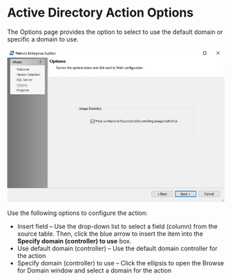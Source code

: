 # Active Directory Action Options

The Options page provides the option to select to use the default domain or specific a domain to use.

![Active Directory Action Module Wizard Options page](../../../../../../static/img/product_docs/accessanalyzer/enterpriseauditor/install/application/options.webp)

Use the following options to configure the action:

- Insert field – Use the drop-down list to select a field (column) from the source table. Then, click the blue arrow to insert the item into the __Specify domain (controller) to use__ box.
- Use default domain (controller) – Use the default domain controller for the action
- Specify domain (controller) to use – Click the ellipsis to open the Browse for Domain window and select a domain for the action
